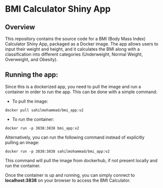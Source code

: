 # BMI Calculator Shiny App

## Overview
This repository contains the source code for a BMI (Body Mass Index) Calculator Shiny App, packaged as a Docker image. The app allows users to input their weight and height, and it calculates the BMI along with a classification into different categories (Underweight, Normal Weight, Overweight, and Obesity).

## Running the app: 
Since this is a dockerized app, you need to pull the image and run a container in order to run the app. This can be done with a simple command: 
- To pull the image: 
```
docker pull sahilmohammad/bmi_app:v2
```
- To run the container:
```
docker run -p 3838:3838 bmi_app:v2
```
Alternatively, you can run the following command instead of explicitly pulling an image:
```
docker run -p 3838:3838 sahilmohammad/bmi_app:v2
```
This command will pull the image from dockerhub, if not present locally and run the container.

Once the container is up and running, you can simply connect to **localhost:3838** on your browser to access the BMI Calculator.
